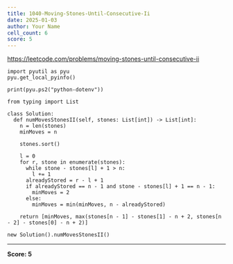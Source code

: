 ```yaml
---
title: 1040-Moving-Stones-Until-Consecutive-Ii
date: 2025-01-03
author: Your Name
cell_count: 6
score: 5
---
```


https://leetcode.com/problems/moving-stones-until-consecutive-ii


```
import pyutil as pyu
pyu.get_local_pyinfo()
```


```
print(pyu.ps2("python-dotenv"))
```


```
from typing import List
```


```
class Solution:
  def numMovesStonesII(self, stones: List[int]) -> List[int]:
    n = len(stones)
    minMoves = n

    stones.sort()

    l = 0
    for r, stone in enumerate(stones):
      while stone - stones[l] + 1 > n:
        l += 1
      alreadyStored = r - l + 1
      if alreadyStored == n - 1 and stone - stones[l] + 1 == n - 1:
        minMoves = 2
      else:
        minMoves = min(minMoves, n - alreadyStored)

    return [minMoves, max(stones[n - 1] - stones[1] - n + 2, stones[n - 2] - stones[0] - n + 2)]
```


```
new Solution().numMovesStonesII()
```


---
**Score: 5**